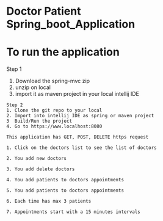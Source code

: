 # Doctor Patient Spring_boot_Application

# To run the application
Step 1
1. Download the spring-mvc zip 
2. unzip on local 
3. import it as maven project in your local intellij IDE
```
Step 2
1. Clone the git repo to your local
2. Import into intellij IDE as spring or maven project
3  Build/Run the project
4. Go to https://www.localhost:8080 
````

```
This application has GET, POST, DELETE https request

1. Click on the doctors list to see the list of doctors

2. You add new doctors

3. You add delete doctors

4. You add patients to doctors appointments

5. You add patients to doctors appointments

6. Each time has max 3 patients

7. Appointments start with a 15 minutes intervals
````
